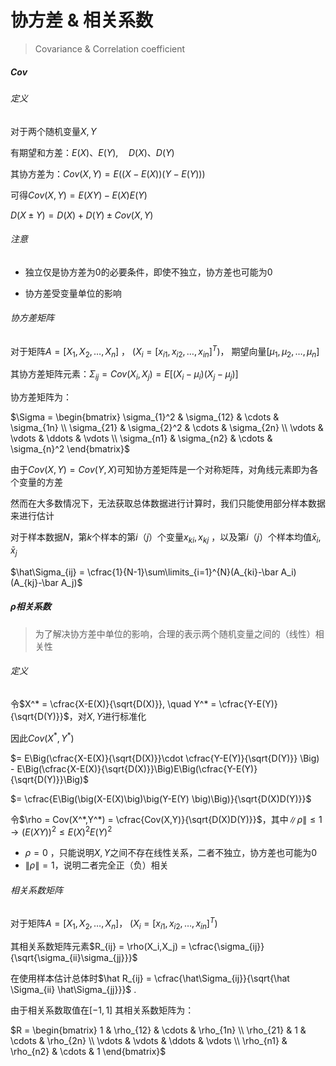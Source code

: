 # 协方差 & 相关系数

> Covariance  &  Correlation coefficient

##### Cov

###### 定义

对于两个随机变量$X,Y$ 

有期望和方差：$E(X)、E(Y),\quad D(X)、D(Y)$

其协方差为：$Cov(X,Y)=E\Big(\big(X-E(X)\big)\big(Y-E(Y) \big)\Big)$ 

可得$Cov(X,Y) = E(XY)-E(X)E(Y)$

$D(X ± Y) = D(X)+D(Y)±Cov(X,Y)$

###### 注意

- 独立仅是协方差为0的必要条件，即使不独立，协方差也可能为0

- 协方差受变量单位的影响

###### 协方差矩阵

对于矩阵$A = [X_1, X_2, \ldots, X_n]$ ， $(X_i=[x_{i1},x_{i2},\ldots,x_{in}]^T)$， 期望向量$[\mu_1,\mu_2,\ldots,\mu_n]$

其协方差矩阵元素：$\Sigma_{ij}=Cov(X_i,X_j) = E[(X_i-\mu_i)(X_j-\mu_j)]$

协方差矩阵为：

$\Sigma = \begin{bmatrix}    \sigma_{1}^2 & \sigma_{12} & \cdots & \sigma_{1n} \\    \sigma_{21} & \sigma_{2}^2 & \cdots & \sigma_{2n} \\    \vdots & \vdots & \ddots & \vdots \\    \sigma_{n1} & \sigma_{n2} & \cdots & \sigma_{n}^2 \end{bmatrix}$

由于$Cov(X,Y)=Cov(Y,X)$可知协方差矩阵是一个对称矩阵，对角线元素即为各个变量的方差

然而在大多数情况下，无法获取总体数据进行计算时，我们只能使用部分样本数据来进行估计

对于样本数据$N$，第$k$个样本的第$i（j）$个变量$x_{ki},x_{kj}$ ，以及第$i（j）$个样本均值$\bar x_i,\bar x_j$

$\hat\Sigma_{ij} = \cfrac{1}{N-1}\sum\limits_{i=1}^{N}(A_{ki}-\bar A_i)(A_{kj}-\bar A_j)$



##### $\rho$相关系数

> 为了解决协方差中单位的影响，合理的表示两个随机变量之间的（线性）相关性

###### 定义

令$X^* = \cfrac{X-E(X)}{\sqrt{D(X)}}, \quad Y^* = \cfrac{Y-E(Y)}{\sqrt{D(Y)}}$，对$X,Y$进行标准化

因此$Cov(X^*,Y^*)$

$= E\Big(\cfrac{X-E(X)}{\sqrt{D(X)}}\cdot \cfrac{Y-E(Y)}{\sqrt{D(Y)}} \Big) - E\Big(\cfrac{X-E(X)}{\sqrt{D(X)}}\Big)E\Big(\cfrac{Y-E(Y)}{\sqrt{D(Y)}}\Big)$

$= \cfrac{E\Big(\big(X-E(X)\big)\big(Y-E(Y) \big)\Big)}{\sqrt{D(X)D(Y)}}$

令$\rho = Cov(X^*,Y^*) = \cfrac{Cov(X,Y)}{\sqrt{D(X)D(Y)}}$，其中$\|\rho\| \le 1 \to \big(E(XY)\big)^2 \le E(X)^2E(Y)^2$

- $\rho = 0$ ，只能说明$X,Y$之间不存在线性关系，二者不独立，协方差也可能为0
- $\|\rho\| =1$，说明二者完全正（负）相关

###### 相关系数矩阵

对于矩阵$A = [X_1, X_2, \ldots, X_n]$， $(X_i=[x_{i1},x_{i2},\ldots,x_{in}]^T)$

其相关系数矩阵元素$R_{ij} = \rho(X_i,X_j) = \cfrac{\sigma_{ij}}{\sqrt{\sigma_{ii}\sigma_{jj}}}$

在使用样本估计总体时$\hat R_{ij} = \cfrac{\hat\Sigma_{ij}}{\sqrt{\hat \Sigma_{ii} \hat\Sigma_{jj}}}$ .

由于相关系数取值在$[-1,1]$ 其相关系数矩阵为：

$R = \begin{bmatrix}    1 & \rho_{12} & \cdots & \rho_{1n} \\    \rho_{21} & 1 & \cdots & \rho_{2n} \\    \vdots & \vdots & \ddots & \vdots \\    \rho_{n1} & \rho_{n2} & \cdots & 1 \end{bmatrix}$

